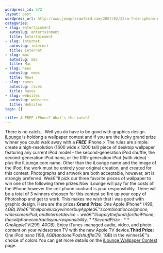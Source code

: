```yaml
--- 
wordpress_id: 372
layout: post
wordpress_url: http://www.josephcrawford.com/2007/02/22/a-free-iphone-whats-the-catch/
categories: 
- slug: entertainment
  autoslug: entertainment
  title: Entertainment
- slug: internet
  autoslug: internet
  title: Internet
- slug: mac
  autoslug: mac
  title: Mac
- slug: news
  autoslug: news
  title: News
- slug: raves
  autoslug: raves
  title: Raves
- slug: websites
  autoslug: websites
  title: Websites
tags: []

title: A FREE iPhone? What's the catch?
---
```

There is no catch...  Well you do have to be good with graphics design.  [iLounge](http://ilounge.com/) is holdong a wallpaper contest and if you are the lucky grand prize winner you could walk away with a _**FREE**_ iPhone.>  The rules are simple: create a high-resolution (1600 wide x 1200 tall) piece of desktop wallpaper featuring any current iPod model - the second-generation iPod shuffle, the second-generation iPod nano, or the fifth-generation iPod (with video) - plus the iLounge.com name. Other than the iLounge name and the image of the iPod, the work must be entirely your original creation, and created for this contest. Photographs and artwork are both acceptable, however, art is strongly preferred. Weâ€™ll pick our three favorite pieces of wallpaper to win one of the following three prizes.Now iLounge will pay for the costs of the iPhone however the cell phone contract is your responsibility.  There will be a total of 3 winners choosen for this contest so fire up your copy of Photoshop and get to work.  This makes me wish that I was good with graphic design.  Here are the prizes:**Grand Prize:** One Apple iPhone* ($499, 4GB). Weâ€™ll help one lucky winner buy Appleâ€™s combination cell phone, widescreen iPod, and Internet device - weâ€™ll supply the funds for the iPhone; the cell phone contract is your responsibility.**Second Prize:** One Apple TV ($299, 40GB). Enjoy iTunes-managed audio, video, and photo content on your widescreen TV with the new Apple TV device.**Third Prize:** One iPod nano ($199, 4GB) and one iPod shuffle ($79, 1GB) in the winnerâ€™s choice of colors.You can get more details on the [iLounge Wallpaper Contest](http://ilounge.com/index.php/sitenews/comments/ilounge-wallpaper-contest/) page.
